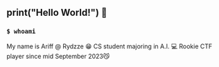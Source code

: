 ## print("Hello World!") 👋

### `$ whoami`

My name is Ariff @ Rydzze 😁 CS student majoring in A.I. 💻 Rookie CTF player since mid September 2023😼
